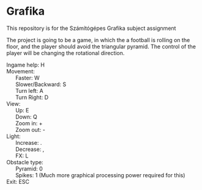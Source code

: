 # Grafika
This repository is for the Számítógépes Grafika subject assignment

The project is going to be a game, in which the a football is rolling on the floor, and the player should avoid the triangular pyramid.
The control of the player will be changing the rotational direction.

Ingame help: H  
Movement:  
&nbsp;&nbsp;&nbsp;&nbsp;&nbsp;&nbsp;Faster: W  
&nbsp;&nbsp;&nbsp;&nbsp;&nbsp;&nbsp;Slower/Backward: S  
&nbsp;&nbsp;&nbsp;&nbsp;&nbsp;&nbsp;Turn left: A  
&nbsp;&nbsp;&nbsp;&nbsp;&nbsp;&nbsp;Turn Right: D  
View:  
&nbsp;&nbsp;&nbsp;&nbsp;&nbsp;&nbsp;Up: E  
&nbsp;&nbsp;&nbsp;&nbsp;&nbsp;&nbsp;Down: Q  
&nbsp;&nbsp;&nbsp;&nbsp;&nbsp;&nbsp;Zoom in: +  
&nbsp;&nbsp;&nbsp;&nbsp;&nbsp;&nbsp;Zoom out: -  
Light:  
&nbsp;&nbsp;&nbsp;&nbsp;&nbsp;&nbsp;Increase: .  
&nbsp;&nbsp;&nbsp;&nbsp;&nbsp;&nbsp;Decrease: ,  
&nbsp;&nbsp;&nbsp;&nbsp;&nbsp;&nbsp;FX: L  
Obstacle type:  
&nbsp;&nbsp;&nbsp;&nbsp;&nbsp;&nbsp;Pyramid: 0  
&nbsp;&nbsp;&nbsp;&nbsp;&nbsp;&nbsp;Spikes: 1 (Much more graphical processing power required for this)  
Exit: ESC

